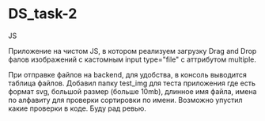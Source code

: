 # DS_task-2

JS

Приложение на чистом JS, в котором реализуем загрузку Drag and Drop фалов изображений с кастомным input type="file" с аттрибутом multiple. 

При отправке файлов на backend, для удобства, в консоль выводится таблица файлов.
Добавил папку test_img для теста приложения где есть формат svg, большой размер (больше 10mb), длинное имя файла, имена по алфавиту для 
проверки сортировки по имени. 
Возможно упустил какие проверки в коде. Буду рад ревью. 
